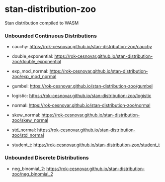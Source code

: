 # stan-distribution-zoo

Stan distribution compiled to WASM


### Unbounded Continuous Distributions

- cauchy: https://rok-cesnovar.github.io/stan-distribution-zoo/cauchy

- double_exponential: https://rok-cesnovar.github.io/stan-distribution-zoo/double_exponential

- exp_mod_normal: https://rok-cesnovar.github.io/stan-distribution-zoo/exp_mod_normal

- gumbel: https://rok-cesnovar.github.io/stan-distribution-zoo/gumbel

- logistic: https://rok-cesnovar.github.io/stan-distribution-zoo/logistic

- normal: https://rok-cesnovar.github.io/stan-distribution-zoo/normal

- skew_normal: https://rok-cesnovar.github.io/stan-distribution-zoo/skew_normal

- std_normal: https://rok-cesnovar.github.io/stan-distribution-zoo/std_normal

- student_t: https://rok-cesnovar.github.io/stan-distribution-zoo/student_t

### Unbounded Discrete Distributions

- neg_binomial_2: https://rok-cesnovar.github.io/stan-distribution-zoo/neg_binomial_2